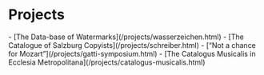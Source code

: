 <h1>Projects</h1>
- [The Data-base of Watermarks](/projects/wasserzeichen.html)  
- [The Catalogue of Salzburg Copyists](/projects/schreiber.html)  
- [“Not a chance for Mozart”](/projects/gatti-symposium.html)
- [The Catalogus Musicalis in Ecclesia Metropolitana](/projects/catalogus-musicalis.html)

